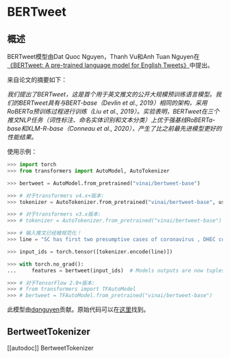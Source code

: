<!--版权2020年HuggingFace团队。版权所有。

根据Apache许可证2.0版（“许可证”），你除非符合许可证的规定，否则不得使用此文件。
你可以获得许可证副本，请参阅

http://www.apache.org/licenses/LICENSE-2.0

除非适用法律要求或书面同意，否则根据许可证分发的软件是按照“原样” BASIS分发的，不附有任何明示或暗示的保证或条件。
有关许可证下的特定语言的适用性的详细信息和限制，请参阅许可证。

⚠️ 请注意，此文件采用Markdown格式，但包含用于我们的doc-builder的特定语法（类似于MDX），可能无法在Markdown查看器中正确显示。

-->

# BERTweet

## 概述

BERTweet模型由Dat Quoc Nguyen，Thanh Vu和Anh Tuan Nguyen在[《BERTweet: A pre-trained language model for English Tweets》](https://www.aclweb.org/anthology/2020.emnlp-demos.2.pdf)中提出。

来自论文的摘要如下：

*我们提出了BERTweet，这是首个用于英文推文的公开大规模预训练语言模型。我们的BERTweet具有与BERT-base（Devlin et al., 2019）相同的架构，采用RoBERTa预训练过程进行训练（Liu et
al., 2019）。实验表明，BERTweet在三个推文NLP任务（词性标注、命名实体识别和文本分类）上优于强基线RoBERTa-base和XLM-R-base（Conneau et al.,
2020），产生了比之前最先进模型更好的性能结果。*

使用示例：

```python
>>> import torch
>>> from transformers import AutoModel, AutoTokenizer

>>> bertweet = AutoModel.from_pretrained("vinai/bertweet-base")

>>> # 对于transformers v4.x+版本:
>>> tokenizer = AutoTokenizer.from_pretrained("vinai/bertweet-base", use_fast=False)

>>> # 对于transformers v3.x版本:
>>> # tokenizer = AutoTokenizer.from_pretrained("vinai/bertweet-base")

>>> # 输入推文已经被规范化！
>>> line = "SC has first two presumptive cases of coronavirus , DHEC confirms HTTPURL via @USER :cry:"

>>> input_ids = torch.tensor([tokenizer.encode(line)])

>>> with torch.no_grad():
...     features = bertweet(input_ids)  # Models outputs are now tuples

>>> # 对于TensorFlow 2.0+版本:
>>> # from transformers import TFAutoModel
>>> # bertweet = TFAutoModel.from_pretrained("vinai/bertweet-base")
```

此模型由[dqnguyen](https://huggingface.co/dqnguyen)贡献。原始代码可以在[这里](https://github.com/VinAIResearch/BERTweet)找到。

## BertweetTokenizer

[[autodoc]] BertweetTokenizer